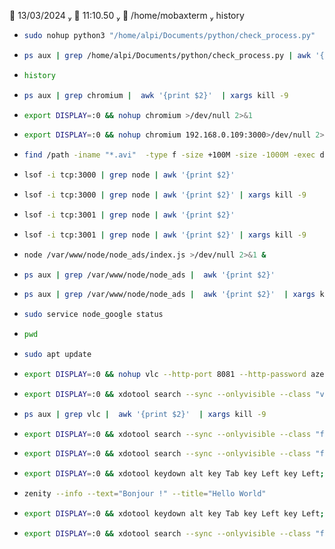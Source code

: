 

  13/03/2024   11:10.50   /home/mobaxterm  history

-    
    ```sh
    sudo nohup python3 "/home/alpi/Documents/python/check_process.py"  >/dev/null 2>&1 &
    ```

-    
    ```sh
    ps aux | grep /home/alpi/Documents/python/check_process.py | awk '{print $2}' | xargs kill -9
    ```

-    
    ```sh
    history
    ```

-    
    ```sh
    ps aux | grep chromium |  awk '{print $2}'  | xargs kill -9
    ```

-    
    ```sh
    export DISPLAY=:0 && nohup chromium >/dev/null 2>&1
    ```

-    
    ```sh
    export DISPLAY=:0 && nohup chromium 192.168.0.109:3000>/dev/null 2>&1 &
    ```

-    
    ```sh
    find /path -iname "*.avi"  -type f -size +100M -size -1000M -exec du -sh {} \; | awk -F/ 'tolower($NF) ~ /^/' | sort -nr
    ```

-    
    ```sh
    lsof -i tcp:3000 | grep node | awk '{print $2}'
    ```

-    
    ```sh
    lsof -i tcp:3000 | grep node | awk '{print $2}' | xargs kill -9
    ```

-    
    ```sh
    lsof -i tcp:3001 | grep node | awk '{print $2}'
    ```

-    
    ```sh
    lsof -i tcp:3001 | grep node | awk '{print $2}' | xargs kill -9
    ```

-    
    ```sh
    node /var/www/node/node_ads/index.js >/dev/null 2>&1 &
    ```

-    
    ```sh
    ps aux | grep /var/www/node/node_ads |  awk '{print $2}'
    ```

-    
    ```sh
    ps aux | grep /var/www/node/node_ads |  awk '{print $2}'  | xargs kill -9
    ```

-    
    ```sh
    sudo service node_google status
    ```

-    
    ```sh
    pwd
    ```

-    
    ```sh
    sudo apt update
    ```

-    
    ```sh
    export DISPLAY=:0 && nohup vlc --http-port 8081 --http-password azeqsd "/home/adri/Documents/playlist.m3u" >/dev/null 2>&1 &
    ```

-    
    ```sh
    export DISPLAY=:0 && xdotool search --sync --onlyvisible --class "vlc" windowactivate
    ```

-    
    ```sh
    ps aux | grep vlc |  awk '{print $2}'  | xargs kill -9
    ```

-    
    ```sh
    export DISPLAY=:0 && xdotool search --sync --onlyvisible --class "firefox-esr" windowactivate key
    ```

-    
    ```sh
    export DISPLAY=:0 && xdotool search --sync --onlyvisible --class "firefox-esr" windowactivate key ctrl+Tab
    ```

-    
    ```sh
    export DISPLAY=:0 && xdotool keydown alt key Tab key Left key Left; sleep 2; xdotool keyup alt; xdotool key enter
    ```

-    
    ```sh
    zenity --info --text="Bonjour !" --title="Hello World"
    ```

-    
    ```sh
    export DISPLAY=:0 && xdotool keydown alt key Tab key Left key Left; sleep 2; xdotool keyup alt; xdotool key enter
    ```

-    
    ```sh
    export DISPLAY=:0 && xdotool search --sync --onlyvisible --class "firefox-esr" windowactivate key
    ```
